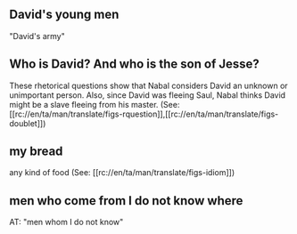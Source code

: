 ## David's young men ##

"David's army"

## Who is David? And who is the son of Jesse? ##

These rhetorical questions show that Nabal considers David an unknown or unimportant person. Also, since David was fleeing Saul, Nabal thinks David might be a slave fleeing from his master. (See: [[rc://en/ta/man/translate/figs-rquestion]],[[rc://en/ta/man/translate/figs-doublet]])

## my bread ##

any kind of food  (See: [[rc://en/ta/man/translate/figs-idiom]])

## men who come from I do not know where ##

AT: "men whom I do not know"